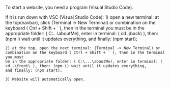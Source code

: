 To start a website, you need a program (Visual Studio Code).

If it is run down with VSC (Visual Studio Code):
    1) open a new terminal: at the top(navbar), click (Terminal -> New Terminal) or combination on the keyboard ( Ctrl + Shift + ` ), 
    then in the terminal you must be in the appropriate folder: ( C:\...\aboutMe), enter in terminal: ( cd .\back\ ), then: (npm i) wait until it updates
    everything, and finally: (npm start);

    2) at the top, open the next terminal: (Terminal -> New Terminal) or combination on the keyboard ( Ctrl + Shift + ` ), then in the terminal you must
    be in the appropriate folder: ( C:\...\aboutMe), enter in terminal: ( cd .\front\ ), then: (npm i) wait until it updates everything, 
    and finally: (npm start). 

    3) Website will automatically open.

